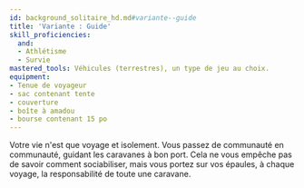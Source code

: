 ```yaml
---
id: background_solitaire_hd.md#variante--guide
title: 'Variante : Guide'
skill_proficiencies:
  and:
  - Athlétisme
  - Survie
mastered_tools: Véhicules (terrestres), un type de jeu au choix.
equipment:
- Tenue de voyageur
- sac contenant tente
- couverture
- boîte à amadou
- bourse contenant 15 po
---
```


Votre vie n'est que voyage et isolement. Vous passez de communauté en communauté, guidant les caravanes à bon port. Cela ne vous empêche pas de savoir comment sociabiliser, mais vous portez sur vos épaules, à chaque voyage, la responsabilité de toute une caravane.

